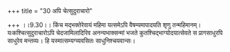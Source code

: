 +++
title = "30 अपि चेत्सुदुराचारो"

+++
।।9.30।। किंच मद्भक्तेरेवायं महिमा यत्समेऽपि वैषम्यमापादयति शृणु
तन्महिमानम्। यःकश्चित्सुदुराचारोऽपि चेदजामिलादिरिव अनन्यभाक्सन्मां भजते
कुतश्चिद्भाग्योदयात्सेवते स प्रागसाधुरपि साधुरेव मन्तव्यः। हि
यस्मात्सम्यग्व्यवसितः साधुनिश्चयवान्सः।

